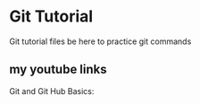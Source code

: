 # Git Tutorial 
Git tutorial files be here to practice git commands


## my youtube links 

Git and Git Hub Basics: